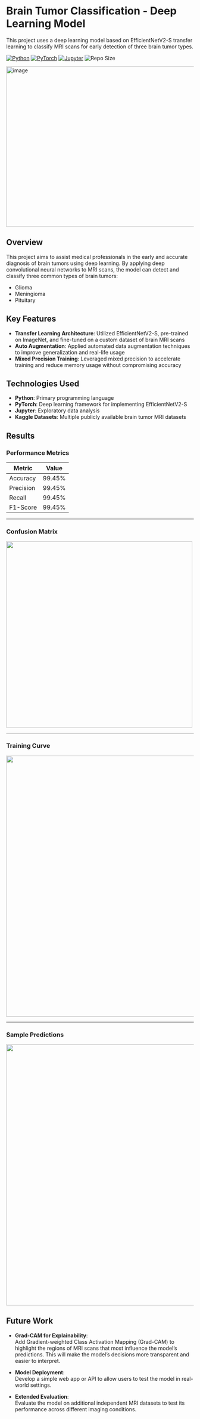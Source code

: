# Brain Tumor Classification - Deep Learning Model

This project uses a deep learning model based on EfficientNetV2-S transfer learning to classify MRI scans for early detection of three brain tumor types.

[![Python](https://img.shields.io/badge/Python-3776AB?style=for-the-badge&logo=python&logoColor=white)](https://www.python.org/)
[![PyTorch](https://img.shields.io/badge/PyTorch-EE4C2C?style=for-the-badge&logo=pytorch&logoColor=white)](https://pytorch.org/)
[![Jupyter](https://img.shields.io/badge/Jupyter-F37626?style=for-the-badge&logo=jupyter&logoColor=white)](https://jupyter.org/)
![Repo Size](https://img.shields.io/github/repo-size/daviddning/cancer-tumor-classifier?style=for-the-badge)


<img width="785" height="430" alt="image" src="https://github.com/user-attachments/assets/42fabe00-3c9c-4929-ad89-b4f51c204c86" />

## Overview

This project aims to assist medical professionals in the early and accurate diagnosis of brain tumors using deep learning. By applying deep convolutional neural networks to MRI scans, the model can detect and classify three common types of brain tumors:

- Glioma
- Meningioma
- Pituitary

## Key Features

- **Transfer Learning Architecture**: Utilized EfficientNetV2-S, pre-trained on ImageNet, and fine-tuned on a custom dataset of brain MRI scans
- **Auto Augmentation**: Applied automated data augmentation techniques to improve generalization and real-life usage  
- **Mixed Precision Training**: Leveraged mixed precision to accelerate training and reduce memory usage without compromising accuracy  

## Technologies Used

- **Python**: Primary programming language
- **PyTorch**: Deep learning framework for implementing EfficientNetV2-S
- **Jupyter**: Exploratory data analysis 
- **Kaggle Datasets**: Multiple publicly available brain tumor MRI datasets 

## Results

### Performance Metrics
| Metric      | Value   |
|-------------|---------|
| Accuracy    | 99.45%  |
| Precision   | 99.45%  |
| Recall      | 99.45%  |
| F1-Score    | 99.45%  |

---

### Confusion Matrix
<img src="https://github.com/user-attachments/assets/fcfc0d77-d425-4295-a17b-1bc30ccac05b" width="500"/>

---

### Training Curve
<img src="https://github.com/user-attachments/assets/183617e4-d978-4384-9a6e-9658d3bf97ef" width="700"/>

---

### Sample Predictions
<img src="https://github.com/user-attachments/assets/0e67d670-60fc-498c-b971-5d59619fb9f8" width="700"/>

## Future Work

- **Grad-CAM for Explainability**:  
  Add Gradient-weighted Class Activation Mapping (Grad-CAM) to highlight the regions of MRI scans that most influence the model’s predictions. This will make the model’s decisions more transparent and easier to interpret.  

- **Model Deployment**:  
  Develop a simple web app or API to allow users to test the model in real-world settings.  

- **Extended Evaluation**:  
  Evaluate the model on additional independent MRI datasets to test its performance across different imaging conditions.  
